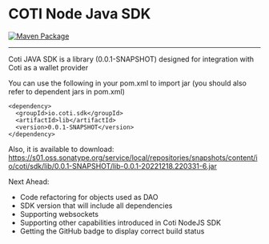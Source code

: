COTI Node Java SDK
=============

[![Maven Package](https://github.com/coti-io/coti-sdk-java/workflows/Maven%20Package/badge.svg)](https://github.com/coti-io/coti-sdk-java/actions/workflows/maven-publish.yml)

---

Coti JAVA SDK is a library (0.0.1-SNAPSHOT) designed for integration with Coti as a wallet provider

You can use the following in your pom.xml to import jar (you should also refer to dependent jars in pom.xml)

    <dependency>
      <groupId>io.coti.sdk</groupId>
      <artifactId>lib</artifactId>
      <version>0.0.1-SNAPSHOT</version>
    </dependency>

Also, it is available to
download: https://s01.oss.sonatype.org/service/local/repositories/snapshots/content/io/coti/sdk/lib/0.0.1-SNAPSHOT/lib-0.0.1-20221218.220331-6.jar

Next Ahead:

* Code refactoring for objects used as DAO
* SDK version that will include all dependencies
* Supporting websockets
* Supporting other capabilities introduced in Coti NodeJS SDK
* Getting the GitHub badge to display correct build status